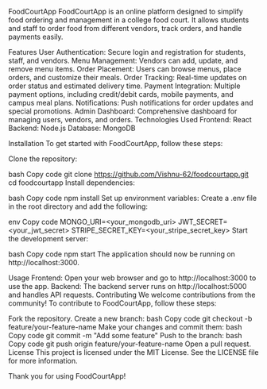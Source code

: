 FoodCourtApp
FoodCourtApp is an online platform designed to simplify food ordering and management in a college food court. It allows students and staff to order food from different vendors, track orders, and handle payments easily.

Features
User Authentication: Secure login and registration for students, staff, and vendors.
Menu Management: Vendors can add, update, and remove menu items.
Order Placement: Users can browse menus, place orders, and customize their meals.
Order Tracking: Real-time updates on order status and estimated delivery time.
Payment Integration: Multiple payment options, including credit/debit cards, mobile payments, and campus meal plans.
Notifications: Push notifications for order updates and special promotions.
Admin Dashboard: Comprehensive dashboard for managing users, vendors, and orders.
Technologies Used
Frontend: React
Backend: Node.js
Database: MongoDB

Installation
To get started with FoodCourtApp, follow these steps:

Clone the repository:

bash
Copy code
git clone https://github.com/Vishnu-62/foodcourtapp.git
cd foodcourtapp
Install dependencies:

bash
Copy code
npm install
Set up environment variables:
Create a .env file in the root directory and add the following:

env
Copy code
MONGO_URI=<your_mongodb_uri>
JWT_SECRET=<your_jwt_secret>
STRIPE_SECRET_KEY=<your_stripe_secret_key>
Start the development server:

bash
Copy code
npm start
The application should now be running on http://localhost:3000.

Usage
Frontend: Open your web browser and go to http://localhost:3000 to use the app.
Backend: The backend server runs on http://localhost:5000 and handles API requests.
Contributing
We welcome contributions from the community! To contribute to FoodCourtApp, follow these steps:

Fork the repository.
Create a new branch:
bash
Copy code
git checkout -b feature/your-feature-name
Make your changes and commit them:
bash
Copy code
git commit -m "Add some feature"
Push to the branch:
bash
Copy code
git push origin feature/your-feature-name
Open a pull request.
License
This project is licensed under the MIT License. See the LICENSE file for more information.



Thank you for using FoodCourtApp!
